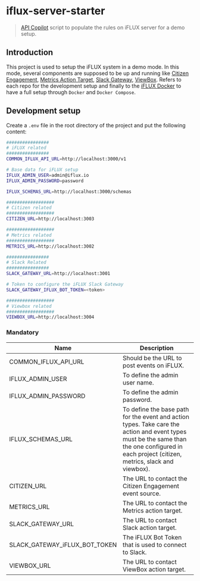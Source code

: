 # iflux-server-starter

> [API Copilot](https://github.com/lotaris/api-copilot) script to populate the rules on iFLUX server for a demo setup.

## Introduction

This project is used to setup the iFLUX system in a demo mode. In this mode, several components are supposed to be up and running like [Citizen Engagement](https://github.com/SoftEng-HEIGVD/Teaching-HEIGVD-CM_WEBS-2015-Labo-Express-Impl), [Metrics Action Target](https://github.com/SoftEng-HEIGVD/iflux-metrics-action-target), [Slack Gateway](https://github.com/SoftEng-HEIGVD/iflux-api-gateway-node), [ViewBox](https://github.com/SoftEng-HEIGVD/iflux-mapbox-viewer). Refers to each repo for the development setup and finally to the [iFLUX Docker](https://github.com/SoftEng-HEIGVD/iflux-docker) to have a full setup
through `Docker` and `Docker Compose`.

## Development setup

Create a `.env` file in the root directory of the project and put the following content:

```bash
################
# iFLUX related
################
COMMON_IFLUX_API_URL=http://localhost:3000/v1

# Base data for iFLUX setup
IFLUX_ADMIN_USER=admin@iflux.io
IFLUX_ADMIN_PASSWORD=password

IFLUX_SCHEMAS_URL=http://localhost:3000/schemas

##################
# Citizen related
##################
CITIZEN_URL=http://localhost:3003

##################
# Metrics related
##################
METRICS_URL=http://localhost:3002

################
# Slack Related
################
SLACK_GATEWAY_URL=http://localhost:3001

# Token to configure the iFLUX Slack Gateway
SLACK_GATEWAY_IFLUX_BOT_TOKEN=<token>

##################
# Viewbox related
##################
VIEWBOX_URL=http://localhost:3004
```

### Mandatory

| Name                          | Description                               |
| ----------------------------- | ----------------------------------------- |
| COMMON_IFLUX_API_URL          | Should be the URL to post events on iFLUX. |
| IFLUX_ADMIN_USER              | To define the admin user name. |
| IFLUX_ADMIN_PASSWORD          | To define the admin password. |
| IFLUX_SCHEMAS_URL             | To define the base path for the event and action types. Take care the action and event types must be the same than the one configured in each project (citizen, metrics, slack and viewbox). |
| CITIZEN_URL                   | The URL to contact the Citizen Engagement event source. |
| METRICS_URL                   | The URL to contact the Metrics action target. |
| SLACK_GATEWAY_URL             | The URL to contact Slack action target. |
| SLACK_GATEWAY_iFLUX_BOT_TOKEN | The iFLUX Bot Token that is used to connect to Slack. |
| VIEWBOX_URL                   | The URL to contact ViewBox action target. |
